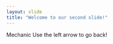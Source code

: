 ```yaml
---
layout: slide
title: "Welcome to our second slide!"
---
```

Mechanic
Use the left arrow to go back!
